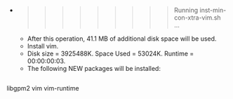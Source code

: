 * >>>>>>>>> Running inst-min-con-xtra-vim.sh ...
  * After this operation, 41.1 MB of additional disk space will be used.
  * Install vim.
  * Disk size = 3925488K. Space Used = 53024K. Runtime = 00:00:00:03.
  * The following NEW packages will be installed:
  ```bash
libgpm2 vim vim-runtime
  ```
